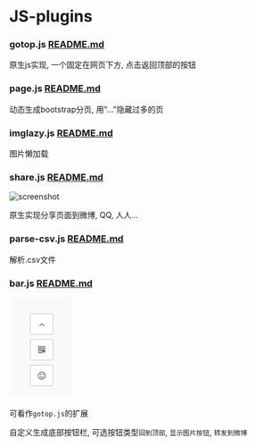 # JS-plugins

### gotop.js [README.md](gotop/README.md)
原生js实现, 一个固定在网页下方, 点击返回顶部的按钮

### page.js [README.md](page/README.md)
动态生成bootstrap分页, 用"..."隐藏过多的页

### imglazy.js [README.md](imglazy/README.md)
图片懒加载

### share.js [README.md](share/README.md)
![screenshot](share/screenshot1.png)


原生实现分享页面到微博, QQ, 人人...



### parse-csv.js [README.md](parse-csv/README.md)
解析.csv文件

### bar.js [README.md](bar/README.md)

![screenshot](bar/screenshot1.png)

可看作`gotop.js`的扩展

自定义生成底部按钮栏, 可选按钮类型`回到顶部`, `显示图片按钮`, `转发到微博`

